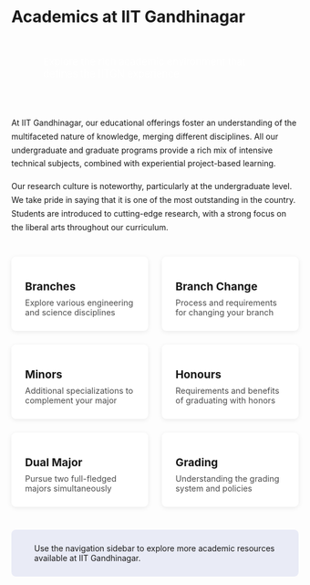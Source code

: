 # Academics at IIT Gandhinagar

<div class="page-header">
  <div class="page-header-content">
    <div class="page-header-icon"><i class="fas fa-graduation-cap"></i></div>
    <div class="page-header-text">
      <p>Explore the rich academic environment that defines the IITGN experience</p>
    </div>
  </div>
</div>

<div class="content-section">
  <p>At IIT Gandhinagar, our educational offerings foster an understanding of the multifaceted nature of knowledge, merging different disciplines. All our undergraduate and graduate programs provide a rich mix of intensive technical subjects, combined with experiential project-based learning.</p>
  
  <p>Our research culture is noteworthy, particularly at the undergraduate level. We take pride in saying that it is one of the most outstanding in the country. Students are introduced to cutting-edge research, with a strong focus on the liberal arts throughout our curriculum.</p>
</div>

<div class="feature-grid">
  <a href="academics_branches" class="feature-item">
    <div class="feature-icon"><i class="fas fa-code-branch"></i></div>
    <h3>Branches</h3>
    <p>Explore various engineering and science disciplines</p>
  </a>
  
  <a href="academics_branchchange" class="feature-item">
    <div class="feature-icon"><i class="fas fa-exchange-alt"></i></div>
    <h3>Branch Change</h3>
    <p>Process and requirements for changing your branch</p>
  </a>
  
  <a href="academics_minors" class="feature-item">
    <div class="feature-icon"><i class="fas fa-plus-circle"></i></div>
    <h3>Minors</h3>
    <p>Additional specializations to complement your major</p>
  </a>
  
  <a href="academics_honors" class="feature-item">
    <div class="feature-icon"><i class="fas fa-award"></i></div>
    <h3>Honours</h3>
    <p>Requirements and benefits of graduating with honors</p>
  </a>
  
  <a href="academics_dual_majors" class="feature-item">
    <div class="feature-icon"><i class="fas fa-tasks"></i></div>
    <h3>Dual Major</h3>
    <p>Pursue two full-fledged majors simultaneously</p>
  </a>
  
  <a href="academics_grading" class="feature-item">
    <div class="feature-icon"><i class="fas fa-chart-line"></i></div>
    <h3>Grading</h3>
    <p>Understanding the grading system and policies</p>
  </a>
</div>

<div class="note-section">
  <div class="note-icon"><i class="fas fa-info-circle"></i></div>
  <div class="note-content">
    <p>Use the navigation sidebar to explore more academic resources available at IIT Gandhinagar.</p>
  </div>
</div>

<style>
/* Page header styling */
.page-header {
  background-color: var(--md-primary-fg-color);
  color: white;
  border-radius: 8px;
  margin: 1rem 0 2rem;
  overflow: hidden;
}

.page-header-content {
  display: flex;
  align-items: center;
  padding: 2rem;
}

.page-header-icon {
  font-size: 2.5rem;
  margin-right: 1.5rem;
  opacity: 0.9;
}

.page-header-text p {
  font-size: 1.1rem;
  margin: 0;
  font-weight: 300;
  max-width: 600px;
}

/* Content styling */
.content-section {
  margin-bottom: 2rem;
  line-height: 1.7;
}

.content-section p {
  margin-bottom: 1rem;
}

/* Feature grid */
.feature-grid {
  display: grid;
  grid-template-columns: repeat(3, 1fr);
  gap: 1.5rem;
  margin: 2.5rem 0;
}

.feature-item {
  background-color: white;
  border-radius: 8px;
  padding: 1.5rem;
  box-shadow: 0 2px 8px rgba(0, 0, 0, 0.08);
  transition: transform 0.2s ease, box-shadow 0.2s ease;
  text-decoration: none;
  color: var(--md-default-fg-color);
}

[data-md-color-scheme="slate"] .feature-item {
  background-color: var(--md-default-bg-color--lightest, #1e1e1e);
  color: var(--md-default-fg-color);
}

.feature-item:hover {
  transform: translateY(-3px);
  box-shadow: 0 4px 12px rgba(0, 0, 0, 0.12);
}

.feature-icon {
  margin-bottom: 1rem;
  color: var(--md-primary-fg-color);
  font-size: 1.8rem;
}

.feature-item h3 {
  margin-top: 0;
  margin-bottom: 0.5rem;
  color: var(--md-primary-fg-color--dark);
  font-size: 1.2rem;
}

[data-md-color-scheme="slate"] .feature-item h3 {
  color: var(--md-primary-fg-color--light);
}

.feature-item p {
  margin: 0;
  font-size: 0.9rem;
  color: var(--md-default-fg-color--light, rgba(0, 0, 0, 0.7));
}

/* Note section */
.note-section {
  background-color: rgba(var(--md-primary-fg-color--rgb, 63, 81, 181), 0.1);
  border-radius: 8px;
  padding: 1.5rem;
  display: flex;
  align-items: flex-start;
  margin-top: 2rem;
}

.note-icon {
  font-size: 1.5rem;
  margin-right: 1rem;
  color: var(--md-primary-fg-color);
}

.note-content p {
  margin: 0;
}

/* Responsive adjustments */
@media (max-width: 960px) {
  .feature-grid {
    grid-template-columns: repeat(2, 1fr);
  }
}

@media (max-width: 600px) {
  .page-header-content {
    flex-direction: column;
    text-align: center;
    padding: 1.5rem;
  }
  
  .page-header-icon {
    margin-right: 0;
    margin-bottom: 1rem;
  }
  
  .feature-grid {
    grid-template-columns: 1fr;
  }
}
</style>

